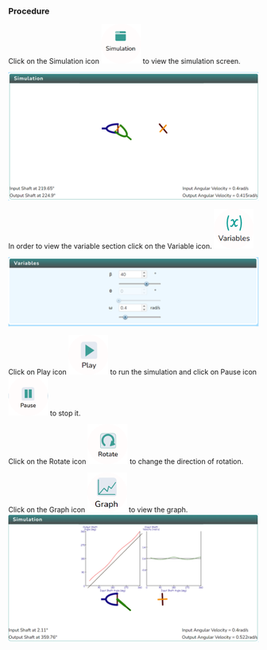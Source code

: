 ### Procedure

<div style="text-align:left">
  Click on the Simulation icon    <img src="images/simulation.png" alt="Alt text" style="height:80px; width:80px;">  to view the simulation screen. 

   ![Alt text](images/procedure_1a.png)
   
   In order to view the variable section click on the Variable icon. <img src="images/var1.png" alt="Alt text" style="height:80px; width:80px;">

   ![Alt text](images/var2.png)

   Click on Play icon <img src="images/play1.png" alt="Alt text" style="height:80px; width:80px;"> to run the simulation and click on Pause icon <img src="images/pause.png" alt="Alt text" style="height:80px; width:80px;"> to stop it.

  Click on the Rotate icon  <img src="images/rotate clockwise.png" alt="Alt text" style="height:80px; width:80px;"> to change the direction of rotation.

Click on the Graph icon  <img src="images/graph1.png" alt="Alt text" style="height:80px; width:80px;"> to view the graph.    
   ![Alt text](images/graph2.png)

</div>
